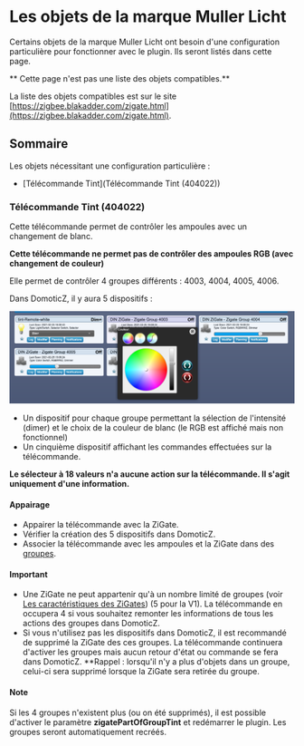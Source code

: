 # Les objets de la marque Muller Licht

Certains objets de la marque Muller Licht ont besoin d'une configuration particulière pour fonctionner avec le plugin. Ils seront listés dans cette page.

** Cette page n'est pas une liste des objets compatibles.**

La liste des objets compatibles est sur le site [https://zigbee.blakadder.com/zigate.html](https://zigbee.blakadder.com/zigate.html).


## Sommaire

Les objets nécessitant une configuration particulière :

* [Télécommande Tint](Télécommande Tint (404022))


### Télécommande Tint (404022)

Cette télécommande permet de contrôler les ampoules avec un changement de blanc.

__Cette télécommande ne permet pas de contrôler des ampoules RGB (avec changement de couleur)__

Elle permet de contrôler 4 groupes différents : 4003, 4004, 4005, 4006.

Dans DomoticZ, il y aura 5 dispositifs :

![Dispositifs Tint](Images/FR_Objets-Tint.png)

* Un dispositif pour chaque groupe permettant la sélection de l'intensité (dimer) et le choix de la couleur de blanc (le RGB est affiché mais non fonctionnel)
* Un cinquième dispositif affichant les commandes effectuées sur la télécommande.

__Le sélecteur à 18 valeurs n'a aucune action sur la télécommande. Il s'agit uniquement d'une information.__


#### Appairage

* Appairer la télécommande avec la ZiGate.
* Vérifier la création des 5 dispositifs dans DomoticZ.
* Associer la télécommande avec les ampoules et la ZiGate dans des [groupes](Tuto_Gerer-les-groupes.md).

#### Important

* Une ZiGate ne peut appartenir qu'à un nombre limité de groupes (voir [Les caractéristiques des ZiGates](Info_Caracteristiques-des-ZiGates.md)) (5 pour la V1). La télécommande en occupera 4 si vous souhaitez remonter les informations de tous les actions des groupes dans DomoticZ.
* Si vous n'utilisez pas les dispositifs dans DomoticZ, il est recommandé de supprimé la ZiGate des ces groupes. La télécommande continuera d'activer les groupes mais aucun retour d'état ou commande se fera dans DomoticZ.
**Rappel : lorsqu'il n'y a plus d'objets dans un groupe, celui-ci sera supprimé lorsque la ZiGate sera retirée du groupe.


#### Note

Si les 4 groupes n'existent plus (ou on été supprimés), il est possible d'activer le paramètre __zigatePartOfGroupTint__ et redémarrer le plugin. Les groupes seront automatiquement recréés.
